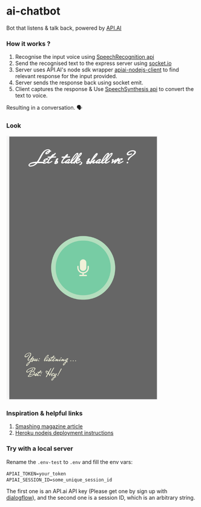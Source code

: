 # ai-chatbot
Bot that listens & talk back, powered by [API.AI](https://api.ai/)

### How it works ?
1. Recognise the input voice using [SpeechRecognition api](https://developer.mozilla.org/en-US/docs/Web/API/SpeechRecognition)
2. Send the recognised text to the express server using [socket.io](http://socket.io/)
3. Server uses API.AI's node sdk wrapper [apiai-nodejs-client](https://github.com/api-ai/apiai-nodejs-client) to find relevant response for the input provided.
4. Server sends the response back using socket emit.
5. Client captures the response & Use [SpeechSynthesis api](https://developer.mozilla.org/en-US/docs/Web/API/SpeechSynthesis) to convert the text to voice.

Resulting in a conversation. 🗣

### Look
<img src="./screen.png" width="400"/>

### Inspiration & helpful links
1. [Smashing magazine article](https://www.smashingmagazine.com/2017/08/ai-chatbot-web-speech-api-node-js)
2. [Heroku nodejs deployment instructions](https://devcenter.heroku.com/articles/getting-started-with-nodejs#introduction)

### Try with a local server
Rename the `.env-test` to `.env` and fill the env vars:

```
APIAI_TOKEN=your_token
APIAI_SESSION_ID=some_unique_session_id
```

The first one is an API.ai API key (Please get one by sign up with [dialogflow](console.dialogflow.com/api-client)), and the second one is a session ID, which is an arbitrary string.
